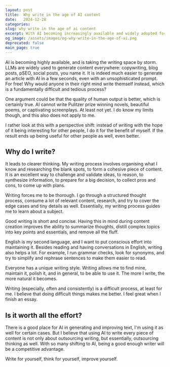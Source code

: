```yaml
---
layout: post
title:  Why write in the age of AI content
date:   2024-12-28
categories: 
slug: why write in the age of ai content
excerpt: With AI becoming increasingly available and widely adopted for generating text, writing for yourself and being good enough at it will become a competitive advantage.
og_image: /assets/images/og-why-write-in-the-age-of-ai.png
deprecated: false
main_page: true
---
```

AI is becoming highly available, and is taking the writing space by storm. LLMs are widely used to generate content everywhere: copywriting, blog posts, pSEO, social posts, you name it. It is indeed much easier to generate an article with AI in a few seconds, even with an unsophisticated prompt. For free! Why would anyone in their right mind write themself instead, which is a fundamentally difficult and tedious process?

One argument could be that the quality of human output is better, which is certainly true. AI cannot write Pulitzer prize winning novels, beautiful poems, or captivating screenplays. At least not yet. I do know my limits though, and this also does not apply to me.

I rather look at this with a perspective shift: instead of writing with the hope of it being interesting for other people, I do it for the benefit of myself. If the result ends up being useful for other people as well, even better.

## Why do I write?

It leads to clearer thinking. My writing process involves organising what I know and researching the blank spots, to form a cohesive piece of content. It is an excellent way to challenge and validate ideas, to reason, to synthesize information, to prepare for a big decision, to collect pros and cons, to come up with plans.

Writing forces me to be thorough. I go through a structured thought process, consume a lot of relevant content, research, and try to cover the edge cases and tiny details as well. Essentially, my writing process guides me to learn about a subject.

Good writing is short and concise. Having this in mind during content creation improves the ability to summarize thoughts, distill complex topics into key points and essentials, and remove all the fluff.

English is my second language, and I want to put conscious effort into maintaining it. Besides reading and having conversations in English, writing also helps a lot. For example, I run grammar checks, look for synonyms, and try to simplify and rephrase sentences to make them easier to read.

Everyone has a unique writing style. Writing allows me to find mine, maintain it, polish it, and in general, to be able to use it. The more I write, the more natural it becomes.

Writing (especially, often and consistently) is a difficult process, at least for me. I believe that doing difficult things makes me better. I feel great when I finish an essay.

## Is it worth all the effort?

There is a good place for AI in generating and improving text, I'm using it as well for certain cases. But I believe that using AI to write every piece of content is not only about outsourcing writing, but essentially, outsourcing thinking as well. With so many shifting to AI, being a good enough writer will be a competitive advantage.

Write for yourself, think for yourself, improve yourself.